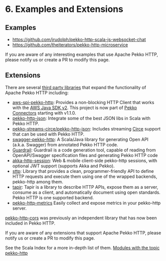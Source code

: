 # 6. Examples and Extensions

## Examples
* https://github.com/jrudolph/pekko-http-scala-js-websocket-chat
* https://github.com/theiterators/pekko-http-microservice

If you are aware of any interesting examples that use Apache Pekko HTTP, please notify us or create a PR to modify this page.

## Extensions
There are several [third party libraries](https://doc.akka.io/docs/akka-http/10.2/extensions.html) that expand the functionality of Apache Pekko HTTP including:

- [aws-spi-pekko-http](https://github.com/pjfanning/aws-spi-pekko-http): Provides a non-blocking HTTP Client that works with the [AWS Java SDK v2](https://github.com/aws/aws-sdk-java-v2). This project is now part of [Pekko Connectors](https://pekko.apache.org/docs/pekko-connectors/current/) starting with v1.1.0.
- [pekko-http-json](https://github.com/pjfanning/pekko-http-json): Integrate some of the best JSON libs in Scala with Pekko HTTP.
- [pekko-streams-circe/pekko-http-json](https://github.com/mdedetrich/pekko-streams-circe): Includes streaming [Circe](https://circe.github.io/circe/) support that can be used with Pekko HTTP.
- [swagger-pekko-http](https://github.com/swagger-akka-http/swagger-pekko-http): A Scala/Java library for generating Open API (a.k.a. Swagger) from annotated Pekko HTTP code.
- [Guardrail](https://github.com/guardrail-dev/guardrail): Guardrail is a code generation tool, capable of reading from OpenAPI/Swagger specification files and generating Pekko HTTP code
- [akka-http-session](https://github.com/softwaremill/akka-http-session): Web & mobile client-side pekko-http sessions, with optional JWT support (supports Akka and Pekko).
- [sttp](https://github.com/softwaremill/sttp): Library that provides a clean, programmer-friendly API to define HTTP requests and execute them using one of the wrapped backends, pekko-http among them.
- [tapir](https://github.com/softwaremill/tapir): Tapir is a library to describe HTTP APIs, expose them as a server, consume as a client, and automatically document using open standards. Pekko HTTP is one supported backend.
- [pekko-http-metrics](https://github.com/rustedbones/pekko-http-metrics) Easily collect and expose metrics in your pekko-http server.

[pekko-http-cors](common/cors.md) was previously an independent library that has now been included in Pekko HTTP.

If you are aware of any extensions that support Apache Pekko HTTP, please notify us or create a PR to modify this page.

See the Scala Index for a more in-depth list of them. [Modules with the topic pekko-http](https://index.scala-lang.org/search?topics=pekko-http)
